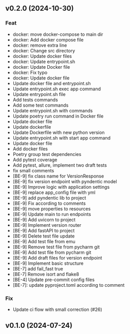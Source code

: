 ## v0.2.0 (2024-10-30)

### Feat

- docker: move docker-compose to main dir
- docker: Add docker compose file
- docker: remove extra line
- docker: Change src directory
- docker: Update docker files
- docker: Update entrypoint.sh
- docker: Update Docker file
- docker: Fix typo
- docker: Update docker file
- Update docker file and entrypoint.sh
- Update entrypoint.sh exec app command
- Update entrypoint.sh file
- Add tests commands
- Add some test commands
- Update entrypoint.sh with commands
- Update poetry run command in Docker file
- Update docker file
- Update dockerfile
- Update Dockerfile with new python version
- Update entrypoint.sh with start app command
- Update docker file
- Add docker files
- Poetry group test dependencies
- Add pytest coverage
- Add pytest, allure, implement two draft tests
- fix small comments
- [BE-9] fix class name for VersionResponse
- [BE-9] fix version endpoint with pyndentic model
- [BE-9] Improve logic with application settings
- [BE-9] replace app_config file with yml
- [BE-9] add pyndentic lib to project
- [BE-9] Fix according to comments
- [BE-9] move properties to resources
- [BE-9] Update main to run endpoints
- [BE-9] Add uvicorn to project
- [BE-9] Implement version router
- [BE-9] Add fastAPI to project
- [BE-9] Delete test file update
- [BE-9] Add test file from emu
- [BE-9] Remove  test file from pycharm git
- [BE-9] Add test file from pycharm git
- [BE-9] Add draft files for version endpoint
- [BE-9] Implement basic structure
- [BE-7] add fail_fast true
- [BE-7] Remove isort and flake8
- [BE-4] Update pre-commit config files
- [BE-7]: update pyproject.toml according to comment

### Fix

- Update ci flow with small correction (#26)

## v0.1.0 (2024-07-24)

